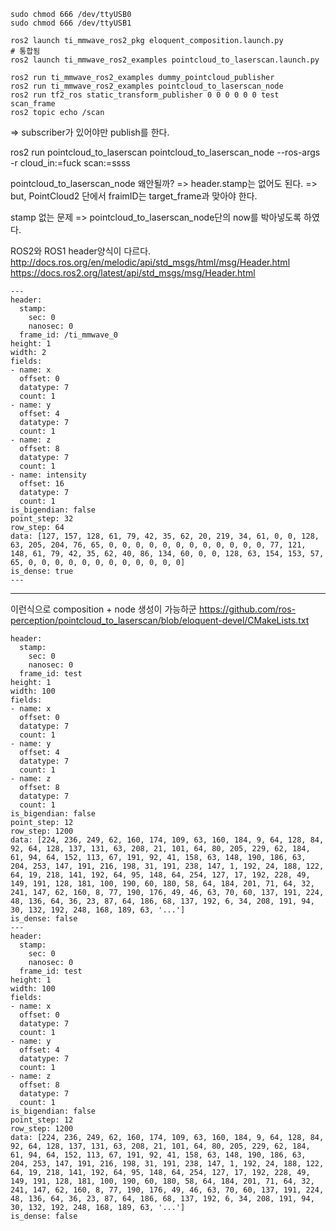 
```
sudo chmod 666 /dev/ttyUSB0
sudo chmod 666 /dev/ttyUSB1

ros2 launch ti_mmwave_ros2_pkg eloquent_composition.launch.py
# 통합됨
ros2 launch ti_mmwave_ros2_examples pointcloud_to_laserscan.launch.py
```

```
ros2 run ti_mmwave_ros2_examples dummy_pointcloud_publisher
ros2 run ti_mmwave_ros2_examples pointcloud_to_laserscan_node
ros2 run tf2_ros static_transform_publisher 0 0 0 0 0 0 test scan_frame
ros2 topic echo /scan
```
=> subscriber가 있어야만 publish를 한다.

ros2 run pointcloud_to_laserscan pointcloud_to_laserscan_node --ros-args -r cloud_in:=fuck scan:=ssss


pointcloud_to_laserscan_node 왜안될까?
=> header.stamp는 없어도 된다.
=> but, PointCloud2 단에서 fraimID는 target_frame과 맞아야 한다.

stamp 없는 문제
=> pointcloud_to_laserscan_node단의 now를 박아넣도록 하였다.

ROS2와 ROS1 header양식이 다르다.
http://docs.ros.org/en/melodic/api/std_msgs/html/msg/Header.html
https://docs.ros2.org/latest/api/std_msgs/msg/Header.html


```
---
header:
  stamp:
    sec: 0
    nanosec: 0
  frame_id: /ti_mmwave_0
height: 1
width: 2
fields:
- name: x
  offset: 0
  datatype: 7
  count: 1
- name: y
  offset: 4
  datatype: 7
  count: 1
- name: z
  offset: 8
  datatype: 7
  count: 1
- name: intensity
  offset: 16
  datatype: 7
  count: 1
is_bigendian: false
point_step: 32
row_step: 64
data: [127, 157, 128, 61, 79, 42, 35, 62, 20, 219, 34, 61, 0, 0, 128, 63, 205, 204, 76, 65, 0, 0, 0, 0, 0, 0, 0, 0, 0, 0, 0, 0, 77, 121, 148, 61, 79, 42, 35, 62, 40, 86, 134, 60, 0, 0, 128, 63, 154, 153, 57, 65, 0, 0, 0, 0, 0, 0, 0, 0, 0, 0, 0, 0]
is_dense: true
---
```

---

이런식으로 composition + node 생성이 가능하군
https://github.com/ros-perception/pointcloud_to_laserscan/blob/eloquent-devel/CMakeLists.txt

```
header:
  stamp:
    sec: 0
    nanosec: 0
  frame_id: test
height: 1
width: 100
fields:
- name: x
  offset: 0
  datatype: 7
  count: 1
- name: y
  offset: 4
  datatype: 7
  count: 1
- name: z
  offset: 8
  datatype: 7
  count: 1
is_bigendian: false
point_step: 12
row_step: 1200
data: [224, 236, 249, 62, 160, 174, 109, 63, 160, 184, 9, 64, 128, 84, 92, 64, 128, 137, 131, 63, 208, 21, 101, 64, 80, 205, 229, 62, 184, 61, 94, 64, 152, 113, 67, 191, 92, 41, 158, 63, 148, 190, 186, 63, 204, 253, 147, 191, 216, 198, 31, 191, 238, 147, 1, 192, 24, 188, 122, 64, 19, 218, 141, 192, 64, 95, 148, 64, 254, 127, 17, 192, 228, 49, 149, 191, 128, 181, 100, 190, 60, 180, 58, 64, 184, 201, 71, 64, 32, 241, 147, 62, 160, 8, 77, 190, 176, 49, 46, 63, 70, 60, 137, 191, 224, 48, 136, 64, 36, 23, 87, 64, 186, 68, 137, 192, 6, 34, 208, 191, 94, 30, 132, 192, 248, 168, 189, 63, '...']
is_dense: false
---
header:
  stamp:
    sec: 0
    nanosec: 0
  frame_id: test
height: 1
width: 100
fields:
- name: x
  offset: 0
  datatype: 7
  count: 1
- name: y
  offset: 4
  datatype: 7
  count: 1
- name: z
  offset: 8
  datatype: 7
  count: 1
is_bigendian: false
point_step: 12
row_step: 1200
data: [224, 236, 249, 62, 160, 174, 109, 63, 160, 184, 9, 64, 128, 84, 92, 64, 128, 137, 131, 63, 208, 21, 101, 64, 80, 205, 229, 62, 184, 61, 94, 64, 152, 113, 67, 191, 92, 41, 158, 63, 148, 190, 186, 63, 204, 253, 147, 191, 216, 198, 31, 191, 238, 147, 1, 192, 24, 188, 122, 64, 19, 218, 141, 192, 64, 95, 148, 64, 254, 127, 17, 192, 228, 49, 149, 191, 128, 181, 100, 190, 60, 180, 58, 64, 184, 201, 71, 64, 32, 241, 147, 62, 160, 8, 77, 190, 176, 49, 46, 63, 70, 60, 137, 191, 224, 48, 136, 64, 36, 23, 87, 64, 186, 68, 137, 192, 6, 34, 208, 191, 94, 30, 132, 192, 248, 168, 189, 63, '...']
is_dense: false
```